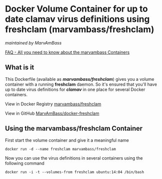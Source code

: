 # Docker Volume Container for up to date clamav virus definitions using freshclam (marvambass/freshclam)
_maintained by MarvAmBass_

[FAQ - All you need to know about the marvambass Containers](http://marvin.im/posts/IT/Docker/marvambass/FAQ__All_you_need_to_know_about_the_marvambass_Containers.html)

## What is it

This Dockerfile (available as ___marvambass/freshclam___) gives you a volume container with a running __freshclam__ daemon. So it's ensured that you'll have up to date virus definitions for ___clamav___ in one place for several Docker containers.

View in Docker Registry [marvambass/freshclam](https://registry.hub.docker.com/u/marvambass/freshclam/)

View in GitHub [MarvAmBass/docker-freshclam](https://github.com/MarvAmBass/docker-freshclam)

## Using the marvambass/freshclam Container 

First start the volume container and give it a meaningful name

    docker run -d --name freshclam marvambass/freshclam

Now you can use the virus definitions in several containers using the following command

    docker run -i -t --volumes-from freshclam ubuntu:14:04 /bin/bash
